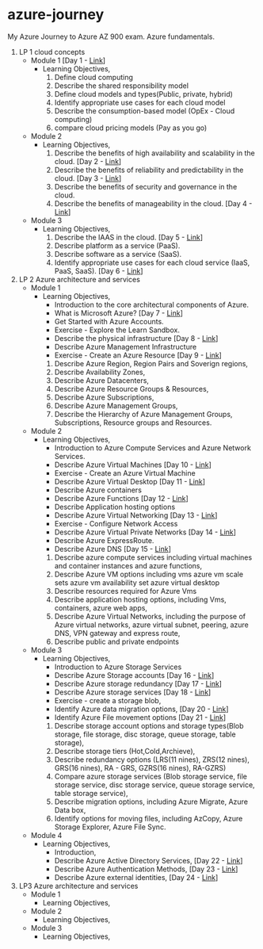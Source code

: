 # azure-journey

My Azure Journey to Azure AZ 900 exam. Azure fundamentals.

1. LP 1 cloud concepts
   - Module 1 [Day 1 - [Link](https://dheerajy1.hashnode.dev/learning-microsoft-azure-fundamentals-for-az-900-exam-day-1)]
     - Learning Objectives,
       1. Define cloud computing
       2. Describe the shared responsibility model
       3. Define cloud models and types(Public, private, hybrid)
       4. Identify appropriate use cases for each cloud model
       5. Describe the consumption-based model (OpEx - Cloud computing)
       6. compare cloud pricing models (Pay as you go)
   - Module 2
     - Learning Objectives,
       1. Describe the benefits of high availability and scalability in the cloud. [Day 2 - [Link](https://dheerajy1.hashnode.dev/learning-microsoft-azure-fundamentals-for-az-900-exam-day-2)]
       2. Describe the benefits of reliability and predictability in the cloud. [Day 3 - [Link](https://dheerajy1.hashnode.dev/learning-microsoft-azure-fundamentals-for-az-900-exam-day-3)]
       3. Describe the benefits of security and governance in the cloud.
       4. Describe the benefits of manageability in the cloud. [Day 4 - [Link](https://dheerajy1.hashnode.dev/learning-microsoft-azure-fundamentals-for-az-900-exam-day-4)]
   - Module 3
     - Learning Objectives,
       1. Describe the IAAS in the cloud. [Day 5 - [Link](https://dheerajy1.hashnode.dev/learning-microsoft-azure-fundamentals-for-az-900-exam-day-5)]
       2. Describe platform as a service (PaaS).
       3. Describe software as a service (SaaS).
       4. Identify appropriate use cases for each cloud service (IaaS, PaaS, SaaS). [Day 6 - [Link](https://dheerajy1.hashnode.dev/learning-microsoft-azure-fundamentals-for-az-900-exam-day-6)]
2. LP 2 Azure architecture and services
   - Module 1
     - Learning Objectives,
       - Introduction to the core architectural components of Azure.
       - What is Microsoft Azure? [Day 7 - [Link](https://dheerajy1.hashnode.dev/learning-microsoft-azure-fundamentals-for-az-900-exam-day-7)]
       - Get Started with Azure Accounts.
       - Exercise - Explore the Learn Sandbox.
       - Describe the physical infrastructure [Day 8 - [Link](https://dheerajy1.hashnode.dev/learning-microsoft-azure-fundamentals-for-az-900-exam-day-8)]
       - Describe Azure Management Infrastructure
       - Exercise - Create an Azure Resource [Day 9 - [Link](https://dheerajy1.hashnode.dev/learning-microsoft-azure-fundamentals-for-az-900-exam-day-9)]
       1. Describe Azure Region, Region Pairs and Soverign regions,
       2. Describe Availability Zones,
       3. Describe Azure Datacenters,
       4. Describe Azure Resource Groups & Resources,
       5. Describe Azure Subscriptions,
       6. Describe Azure Management Groups,
       7. Describe the Hierarchy of Azure Management Groups, Subscriptions, Resource groups and Resources.
   - Module 2
     - Learning Objectives,
       - Introduction to Azure Compute Services and Azure Network Services.
       - Describe Azure Virtual Machines [Day 10 - [Link](https://dheerajy1.hashnode.dev/learning-microsoft-azure-fundamentals-for-az-900-exam-day-10)]
       - Exercise - Create an Azure Virtual Machine
       - Describe Azure Virtual Desktop [Day 11 - [Link](https://dheerajy1.hashnode.dev/learning-microsoft-azure-fundamentals-for-az-900-exam-day-11)]
       - Describe Azure containers
       - Describe Azure Functions [Day 12 - [Link](https://dheerajy1.hashnode.dev/learning-microsoft-azure-fundamentals-for-az-900-exam-day-12)]
       - Describe Application hosting options
       - Describe Azure Virtual Networking [Day 13 - [Link](https://dheerajy1.hashnode.dev/learning-microsoft-azure-fundamentals-for-az-900-exam-day-13)]
       - Exercise - Configure Network Access
       - Describe Azure Virtual Private Networks [Day 14 - [Link](https://dheerajy1.hashnode.dev/learning-microsoft-azure-fundamentals-for-az-900-exam-day-14)]
       - Describe Azure ExpressRoute.
       - Describe Azure DNS [Day 15 - [Link](https://dheerajy1.hashnode.dev/learning-microsoft-azure-fundamentals-for-az-900-exam-day-15)]
       1. Describe azure compute services including virtual machines and container instances and azure functions,
       2. Describe Azure VM options including vms azure vm scale sets azure vm availability set azure virtual desktop
       3. Describe resources required for Azure Vms
       4. Describe application hosting options, including Vms, containers, azure web apps,
       5. Describe Azure Virtual Networks, including the purpose of Azure virtual networks, azure virtual subnet, peering, azure DNS, VPN gateway and express route,
       6. Describe public and private endpoints
   - Module 3
     - Learning Objectives,
        - Introduction to Azure Storage Services
        - Describe Azure Storage accounts [Day 16 - [Link](https://dheerajy1.hashnode.dev/learning-microsoft-azure-fundamentals-for-az-900-exam-day-16)]
        - Describe Azure storage redundancy [Day 17 - [Link](https://dheerajy1.hashnode.dev/learning-microsoft-azure-fundamentals-for-az-900-exam-day-17)]
        - Describe Azure storage services [Day 18 - [Link](https://dheerajy1.hashnode.dev/learning-microsoft-azure-fundamentals-for-az-900-exam-day-18)]
        - Exercise - create a storage blob,
        - Identify Azure data migration options, [Day 20 - [Link](https://dheerajy1.hashnode.dev/learning-microsoft-azure-fundamentals-for-az-900-exam-day-20)]
        - Identify Azure File movement options [Day 21 - [Link](https://dheerajy1.hashnode.dev/learning-microsoft-azure-fundamentals-for-az-900-exam-day-21)]
        1. Describe storage account options and storage types(Blob storage, file storage, disc storage, queue storage, table storage),
        2. Describe storage tiers (Hot,Cold,Archieve),
        3. Describe redundancy options (LRS(11 nines), ZRS(12 nines), GRS(16 nines), RA - GRS, GZRS(16 nines), RA-GZRS)
        4. Compare azure storage services (Blob storage service, file storage service, disc storage service, queue storage service, table storage service),
        5. Describe migration options, including Azure Migrate, Azure Data box,
        6. Identify options for moving files, including AzCopy, Azure Storage Explorer, Azure File Sync.
    - Module 4
      - Learning Objectives,
        - Introduction,
        - Describe Azure Active Directory Services, [Day 22 - [Link](https://dheerajy1.hashnode.dev/learning-microsoft-azure-fundamentals-for-az-900-exam-day-22)]
        - Describe Azure Authentication Methods, [Day 23 - [Link](https://dheerajy1.hashnode.dev/learning-microsoft-azure-fundamentals-for-az-900-exam-day-23)]
        - Describe Azure external identities, [Day 24 - [Link](https://dheerajy1.hashnode.dev/learning-microsoft-azure-fundamentals-for-az-900-exam-day-24)]
3. LP3 Azure architecture and services
   - Module 1
      - Learning Objectives,
   - Module 2
     - Learning Objectives,
   - Module 3
     - Learning Objectives,
